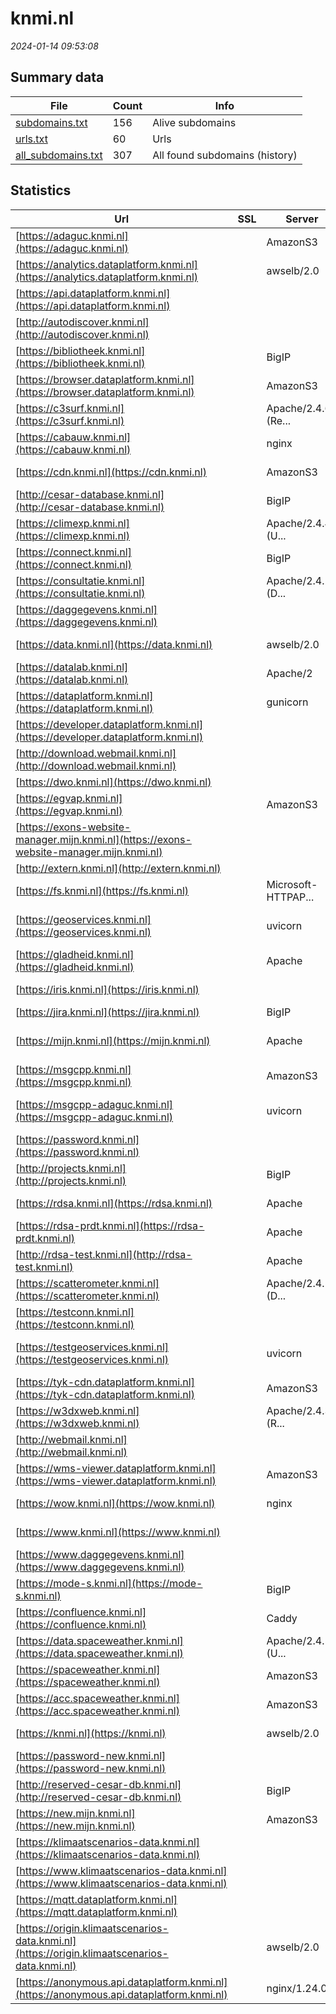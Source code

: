 # knmi.nl
*2024-01-14 09:53:08*
## Summary data
| File       | Count | Info |
|------------|-------|------|
|[subdomains.txt](/data/knmi.nl/subdomains.txt)|156|Alive subdomains|
|[urls.txt](/data/knmi.nl/urls.txt)|60|Urls|
|[all_subdomains.txt](/data/knmi.nl/all_subdomains.txt)|307|All found subdomains (history)|
## Statistics
| Url | SSL | Server | Cookie | HSTS | CSP | XFO | XXP | RP | Tech |Title |
|------------|-------|------|------|------|------|------|------|------|------|------|
|[https://adaguc.knmi.nl](https://adaguc.knmi.nl)| |AmazonS3| | | | | |:white_check_mark: |Amazon CloudFron...|Adaguc site|
|[https://analytics.dataplatform.knmi.nl](https://analytics.dataplatform.knmi.nl)| |awselb/2.0| | | | | |:white_check_mark: |Amazon ELB Amazo...||
|[https://api.dataplatform.knmi.nl](https://api.dataplatform.knmi.nl)| || | | | | |:white_check_mark: |||
|[http://autodiscover.knmi.nl](http://autodiscover.knmi.nl)| || | | | | |:white_check_mark: |||
|[https://bibliotheek.knmi.nl](https://bibliotheek.knmi.nl)| |BigIP| | | | | |:white_check_mark: |F5 BigIP||
|[https://browser.dataplatform.knmi.nl](https://browser.dataplatform.knmi.nl)| |AmazonS3| |:white_check_mark: | | | |:white_check_mark: |Amazon CloudFron...|KNMI Dataset Bro...|
|[https://c3surf.knmi.nl](https://c3surf.knmi.nl)| |Apache/2.4.6 (Re...| | | | | |:white_check_mark: |Apache HTTP Serv...|Monitoring Europ...|
|[https://cabauw.knmi.nl](https://cabauw.knmi.nl)| |nginx| |:white_check_mark: | |:white_check_mark: |:white_check_mark: |:white_check_mark: |HSTS Nginx|Redirecting to h...|
|[https://cdn.knmi.nl](https://cdn.knmi.nl)| |AmazonS3| | | | | |:white_check_mark: |Amazon CloudFron...||
|[http://cesar-database.knmi.nl](http://cesar-database.knmi.nl)| |BigIP| | | | | |:white_check_mark: |F5 BigIP||
|[https://climexp.knmi.nl](https://climexp.knmi.nl)| |Apache/2.4.41 (U...| |:white_check_mark: | | | |:white_check_mark: |Apache HTTP Serv...||
|[https://connect.knmi.nl](https://connect.knmi.nl)| |BigIP|:warning: |:white_check_mark: | |:white_check_mark: | |:white_check_mark: |F5 BigIP||
|[https://consultatie.knmi.nl](https://consultatie.knmi.nl)| |Apache/2.4.25 (D...|:warning: | | | | |:white_check_mark: |Amazon ALB Amazo...||
|[https://daggegevens.knmi.nl](https://daggegevens.knmi.nl)| ||:warning: | | |:white_check_mark: |:white_check_mark: |:white_check_mark: |Ruby Ruby on Rai...|Dagwaarden van w...|
|[https://data.knmi.nl](https://data.knmi.nl)| |awselb/2.0| |:white_check_mark: |:warning: |:white_check_mark: | |:white_check_mark: |Amazon ELB Amazo...|301 Moved Perman...|
|[https://datalab.knmi.nl](https://datalab.knmi.nl)| |Apache/2| | | | | |:white_check_mark: |Apache HTTP Serv...|KNMI datalab - K...|
|[https://dataplatform.knmi.nl](https://dataplatform.knmi.nl)| |gunicorn| |:white_check_mark: |:warning: |:white_check_mark: | |:white_check_mark: |Amazon S3 Amazon...|Welcome - KNMI D...|
|[https://developer.dataplatform.knmi.nl](https://developer.dataplatform.knmi.nl)| || |:white_check_mark: | | | |:white_check_mark: |Bootstrap HSTS|KNMI Developer p...|
|[http://download.webmail.knmi.nl](http://download.webmail.knmi.nl)| || | | | | |:white_check_mark: |||
|[https://dwo.knmi.nl](https://dwo.knmi.nl)| || | | | | |:white_check_mark: |||
|[https://egvap.knmi.nl](https://egvap.knmi.nl)| |AmazonS3| | | | | |:white_check_mark: |Amazon CloudFron...|Status and lates...|
|[https://exons-website-manager.mijn.knmi.nl](https://exons-website-manager.mijn.knmi.nl)| || | | | | |:white_check_mark: |Amazon ALB Amazo...||
|[http://extern.knmi.nl](http://extern.knmi.nl)| || | | | | |:white_check_mark: |||
|[https://fs.knmi.nl](https://fs.knmi.nl)| |Microsoft-HTTPAP...| | | | | |:white_check_mark: |Microsoft HTTPAP...|Not Found|
|[https://geoservices.knmi.nl](https://geoservices.knmi.nl)| |uvicorn| |:white_check_mark: | | |:white_check_mark: |HSTS Python Uvic...||
|[https://gladheid.knmi.nl](https://gladheid.knmi.nl)| |Apache|:warning: | | |:white_check_mark: |:white_check_mark: |:white_check_mark: |Amazon ALB Amazo...|401 Unauthorized|
|[https://iris.knmi.nl](https://iris.knmi.nl)| || |:white_check_mark: | |:white_check_mark: |:white_check_mark: |:white_check_mark: |Amazon CloudFron...|Login|
|[https://jira.knmi.nl](https://jira.knmi.nl)| |BigIP|:warning: |:white_check_mark: |:white_check_mark: |:white_check_mark: |:white_check_mark: |F5 BigIP||
|[https://mijn.knmi.nl](https://mijn.knmi.nl)| |Apache|:warning: |:white_check_mark: |:white_check_mark: |:white_check_mark: |:white_check_mark: |Amazon ALB Amazo...|KNMI Extranet|
|[https://msgcpp.knmi.nl](https://msgcpp.knmi.nl)| |AmazonS3| | | | | |:white_check_mark: |Amazon CloudFron...|MSG Cloud Physic...|
|[https://msgcpp-adaguc.knmi.nl](https://msgcpp-adaguc.knmi.nl)| |uvicorn| |:white_check_mark: | | |:white_check_mark: |HSTS Python Uvic...||
|[https://password.knmi.nl](https://password.knmi.nl)| || | | | | |:white_check_mark: |HSTS Java||
|[http://projects.knmi.nl](http://projects.knmi.nl)| |BigIP| |:white_check_mark: |:warning: |:white_check_mark: |:white_check_mark: |:white_check_mark: |F5 BigIP||
|[https://rdsa.knmi.nl](https://rdsa.knmi.nl)| |Apache|:warning: | | | | |:white_check_mark: |Apache HTTP Serv...|KNMI Seismic & A...|
|[https://rdsa-prdt.knmi.nl](https://rdsa-prdt.knmi.nl)| |Apache| | | | | |:white_check_mark: |Apache HTTP Serv...|KNMI Seismic & A...|
|[http://rdsa-test.knmi.nl](http://rdsa-test.knmi.nl)| |Apache| | | | | |:white_check_mark: |Apache HTTP Serv...|403 Forbidden|
|[https://scatterometer.knmi.nl](https://scatterometer.knmi.nl)| |Apache/2.4.57 (D...|:warning: | | | | |:white_check_mark: |Amazon ALB Amazo...||
|[https://testconn.knmi.nl](https://testconn.knmi.nl)| ||:warning: |:white_check_mark: | |:white_check_mark: | |:white_check_mark: |F5 BigIP HSTS||
|[https://testgeoservices.knmi.nl](https://testgeoservices.knmi.nl)| |uvicorn| | | | | |:white_check_mark: |HSTS Python Uvic...||
|[https://tyk-cdn.dataplatform.knmi.nl](https://tyk-cdn.dataplatform.knmi.nl)| |AmazonS3| | | | | |:white_check_mark: |Amazon CloudFron...||
|[https://w3dxweb.knmi.nl](https://w3dxweb.knmi.nl)| |Apache/2.4.37 (R...| | | | | |:white_check_mark: |Apache HTTP Serv...|401 Unauthorized|
|[http://webmail.knmi.nl](http://webmail.knmi.nl)| || | | | | |:white_check_mark: |||
|[https://wms-viewer.dataplatform.knmi.nl](https://wms-viewer.dataplatform.knmi.nl)| |AmazonS3| |:white_check_mark: | | | |:white_check_mark: |Amazon CloudFron...|KNMI - Data Plat...|
|[https://wow.knmi.nl](https://wow.knmi.nl)| |nginx| |:white_check_mark: |:warning: | | |:white_check_mark: |Bootstrap HSTS N...|WOW-NL: Jouw wee...|
|[https://www.knmi.nl](https://www.knmi.nl)| || |:white_check_mark: | |:white_check_mark: |:white_check_mark: |:white_check_mark: |Amazon CloudFron...||
|[https://www.daggegevens.knmi.nl](https://www.daggegevens.knmi.nl)| ||:warning: | | |:white_check_mark: |:white_check_mark: |:white_check_mark: |Ruby Ruby on Rai...|Dagwaarden van w...|
|[https://mode-s.knmi.nl](https://mode-s.knmi.nl)| |BigIP| | | | | |:white_check_mark: |F5 BigIP||
|[https://confluence.knmi.nl](https://confluence.knmi.nl)| |Caddy| | | | | |:white_check_mark: |Caddy HTTP/3||
|[https://data.spaceweather.knmi.nl](https://data.spaceweather.knmi.nl)| |Apache/2.4.52 (U...| | | | | |:white_check_mark: |Apache HTTP Serv...|Apache2 Ubuntu D...|
|[https://spaceweather.knmi.nl](https://spaceweather.knmi.nl)| |AmazonS3| | | | | |:white_check_mark: |Amazon CloudFron...|Space Weather at...|
|[https://acc.spaceweather.knmi.nl](https://acc.spaceweather.knmi.nl)| |AmazonS3| | | | | |:white_check_mark: |Amazon CloudFron...|Space Weather at...|
|[https://knmi.nl](https://knmi.nl)| |awselb/2.0| |:white_check_mark: | |:white_check_mark: |:white_check_mark: |:white_check_mark: |Amazon ELB Amazo...|301 Moved Perman...|
|[https://password-new.knmi.nl](https://password-new.knmi.nl)| || | | | | |:white_check_mark: |HSTS Java||
|[http://reserved-cesar-db.knmi.nl](http://reserved-cesar-db.knmi.nl)| |BigIP| | | | | |:white_check_mark: |F5 BigIP||
|[https://new.mijn.knmi.nl](https://new.mijn.knmi.nl)| |AmazonS3| | | | | |:white_check_mark: |Amazon CloudFron...|KNMI Extranetten|
|[https://klimaatscenarios-data.knmi.nl](https://klimaatscenarios-data.knmi.nl)| ||:warning: |:white_check_mark: | |:white_check_mark: |:white_check_mark: |:white_check_mark: |Amazon CloudFron...|KNMI Klimaatscen...|
|[https://www.klimaatscenarios-data.knmi.nl](https://www.klimaatscenarios-data.knmi.nl)| ||:warning: |:white_check_mark: | |:white_check_mark: |:white_check_mark: |:white_check_mark: |Amazon CloudFron...|KNMI Klimaatscen...|
|[https://mqtt.dataplatform.knmi.nl](https://mqtt.dataplatform.knmi.nl)| || | | | | |:white_check_mark: |||
|[https://origin.klimaatscenarios-data.knmi.nl](https://origin.klimaatscenarios-data.knmi.nl)| |awselb/2.0| | | | | |:white_check_mark: |Amazon ELB Amazo...||
|[https://anonymous.api.dataplatform.knmi.nl](https://anonymous.api.dataplatform.knmi.nl)| |nginx/1.24.0| | | | | |:white_check_mark: |Nginx:1.24.0|404 Not Found|